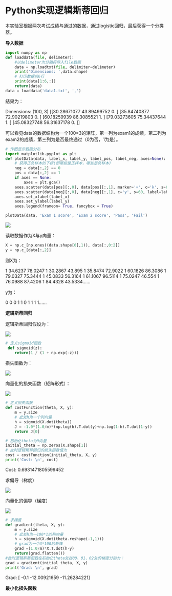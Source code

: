 # Python实现逻辑斯蒂回归

本实验室根据两次考试成绩与通过的数据，通过logistic回归，最后获得一个分类器。

**导入数据**

```python
import numpy as np
def loaddata(file, delimeter):
    #以delimeter为分隔符导入file数据
    data = np.loadtxt(file, delimiter=delimeter)
    print('Dimensions: ',data.shape)
    # 打印数据前6行
    print(data[1:6,:])
    return(data)
data = loaddata('data1.txt', ',')
```

结果为：

Dimensions:  (100, 3)
[[30.28671077 43.89499752  0.        ]
 [35.84740877 72.90219803  0.        ]
 [60.18259939 86.3085521   1.        ]
 [79.03273605 75.34437644  1.        ]
 [45.08327748 56.31637178  0.        ]]

可以看见data的数据结构为一个100*3的矩阵，第一列为exam1的成绩，第二列为exam2的成绩，第三列为是否最终通过（0为否，1为是）。

```python
# 作图显示数据分布
import matplotlib.pyplot as plt
def plotData(data, label_x, label_y, label_pos, label_neg, axes=None):
    # 获得正负样本的下标(即哪些是正样本，哪些是负样本)
    neg = data[:,2] == 0
    pos = data[:,2] == 1
    if axes == None:
        axes = plt.gca()
    axes.scatter(data[pos][:,0], data[pos][:,1], marker='+', c='k', s=60, linewidth=2, label=label_pos)
    axes.scatter(data[neg][:,0], data[neg][:,1], c='y', s=60, label=label_neg)
    axes.set_xlabel(label_x)
    axes.set_ylabel(label_y)
    axes.legend(frameon= True, fancybox = True)

plotData(data, 'Exam 1 score', 'Exam 2 score', 'Pass', 'Fail')
```

![](D:\ML-Excercise\pictures\chapter2\实验图\逻辑斯蒂数据1.png)

读取数据作为X与y向量：

```python
X = np.c_[np.ones((data.shape[0],1)), data[:,0:2]]
y = np.c_[data[:,2]]
```

则X为：

1	34.6237	78.0247
1	30.2867	43.895
1	35.8474	72.9022
1	60.1826	86.3086
1	79.0327	75.3444
1	45.0833	56.3164
1	61.1067	96.5114
1	75.0247	46.554
1	76.0988	87.4206
1	84.4328	43.5334......

y为：

0
0
0
1
1
0
1
1
1
1......

**逻辑斯蒂回归**

逻辑斯蒂回归假设为：

![](D:\ML-Excercise\pictures\chapter2\实验图\逻辑斯蒂回归假设.PNG)

```python
# 定义sigmoid函数
 def sigmoid(z):
    return(1 / (1 + np.exp(-z)))
```

损失函数为：

![](D:\ML-Excercise\pictures\chapter2\实验图\逻辑斯蒂损失函数.PNG)

向量化的损失函数（矩阵形式）：

![](D:\ML-Excercise\pictures\chapter2\实验图\逻辑斯蒂向量化的损失函数.PNG)

```python
# 定义损失函数
def costFunction(theta, X, y):
    m = y.size
    # 此处h为一个列向量
    h = sigmoid(X.dot(theta)) 
    J = -1.0*(1.0/m)*(np.log(h).T.dot(y)+np.log(1-h).T.dot(1-y))            
    return J[0]

# 初始化theta为0向量
initial_theta = np.zeros(X.shape[1])
# 此时逻辑斯蒂回归的损失函数值为
cost = costFunction(initial_theta, X, y)
print('Cost: \n', cost)
```

Cost: 
 0.6931471805599452

求偏导（梯度）

![](D:\ML-Excercise\pictures\chapter2\实验图\逻辑斯蒂偏导.PNG)

向量化的偏导（梯度）

![](D:\ML-Excercise\pictures\chapter2\实验图\逻辑斯蒂向量化的偏导.PNG)

```python
# 求梯度
def gradient(theta, X, y):
    m = y.size
    # 此处h为一100*1的列向量
    h = sigmoid(X.dot(theta.reshape(-1,1)))
    # grad为一个3*100的矩阵
    grad =(1.0/m)*X.T.dot(h-y)
    return(grad.flatten())
#此时逻辑斯蒂函数在初始化theta处在Θ0、Θ1、Θ2处的梯度分别为：
grad = gradient(initial_theta, X, y)
print('Grad: \n', grad)
```

Grad: 
 [ -0.1        -12.00921659 -11.26284221]

**最小化损失函数**

